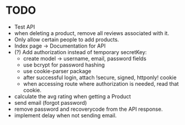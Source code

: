 # TODO

- Test API
- when deleting a product, remove all reviews associated with it.
- Only allow certain people to add products.
- Index page -> Documentation for API
- (?) Add authorization instead of temporary secretKey:
  - create model -> username, email, password fields
  - use bcrypt for password hashing
  - use cookie-parser package
  - after successful login, attach !secure, signed, httponly! cookie
  - when accessing route where authorization is needed, read that cookie.
- calculate the avg rating when getting a Product
- send email (forgot password)
- remove password and recoverycode from the API response.
- implement delay when not sending email.
